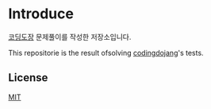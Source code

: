 # Introduce
<a href="http://codingdojang.com/">코딩도장</a> 문제풀이를 작성한 저장소입니다.

This repositorie is the result ofsolving <a href="http://codingdojang.com/">codingdojang</a>'s tests.

## License
[MIT](https://choosealicense.com/licenses/mit/)
